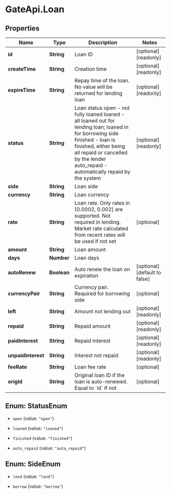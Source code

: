 # GateApi.Loan

## Properties

Name | Type | Description | Notes
------------ | ------------- | ------------- | -------------
**id** | **String** | Loan ID | [optional] [readonly] 
**createTime** | **String** | Creation time | [optional] [readonly] 
**expireTime** | **String** | Repay time of the loan. No value will be returned for lending loan | [optional] [readonly] 
**status** | **String** | Loan status  open - not fully loaned loaned - all loaned out for lending loan; loaned in for borrowing side finished - loan is finished, either being all repaid or cancelled by the lender auto_repaid - automatically repaid by the system | [optional] [readonly] 
**side** | **String** | Loan side | 
**currency** | **String** | Loan currency | 
**rate** | **String** | Loan rate. Only rates in [0.0002, 0.002] are supported.  Not required in lending. Market rate calculated from recent rates will be used if not set | [optional] 
**amount** | **String** | Loan amount | 
**days** | **Number** | Loan days | 
**autoRenew** | **Boolean** | Auto renew the loan on expiration | [optional] [default to false]
**currencyPair** | **String** | Currency pair. Required for borrowing side | [optional] 
**left** | **String** | Amount not lending out | [optional] [readonly] 
**repaid** | **String** | Repaid amount | [optional] [readonly] 
**paidInterest** | **String** | Repaid interest | [optional] [readonly] 
**unpaidInterest** | **String** | Interest not repaid | [optional] [readonly] 
**feeRate** | **String** | Loan fee rate | [optional] 
**origId** | **String** | Original loan ID if the loan is auto-renewed. Equal to &#x60;id&#x60; if not | [optional] 

## Enum: StatusEnum

* `open` (value: `"open"`)

* `loaned` (value: `"loaned"`)

* `finished` (value: `"finished"`)

* `auto_repaid` (value: `"auto_repaid"`)


## Enum: SideEnum

* `lend` (value: `"lend"`)

* `borrow` (value: `"borrow"`)


